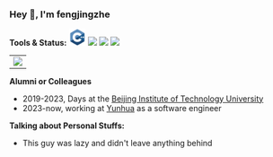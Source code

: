 ### Hey 👋, I'm fengjingzhe

**Tools & Status:**
<code><img height="30" src="https://raw.githubusercontent.com/github/explore/80688e429a7d4ef2fca1e82350fe8e3517d3494d/topics/cpp/cpp.png"></code>
<code><img height="30" src="https://upload.wikimedia.org/wikipedia/commons/thumb/c/c3/Python-logo-notext.svg/220px-Python-logo-notext.svg.png"></code>
<code><img height="30" src="https://upload.wikimedia.org/wikipedia/commons/9/96/Pytorch_logo.png"></code>
<code><img height="30" src="https://www.qt.io/hubfs/qt-design-system/assets/logos/qt-logo.svg"></code>

<table cellspacing="0" cellpadding="0">
  <tr align="center" valign="middle">
    <td><img align="left" src="!https://github-readme-stats.vercel.app/api?username=Daydaydaydaydream&show_icons=true&theme=transparent"></td>
  </tr>
</table>

**Alumni or Colleagues**

-  2019-2023, Days at the [Beijing Institute of Technology University](https://www.bit.edu.cn/)
-  2023-now, working at [Yunhua](https://www.yuanhuatech.com/index.aspx) as a software engineer

**Talking about Personal Stuffs:**

- This guy was lazy and didn't leave anything behind
